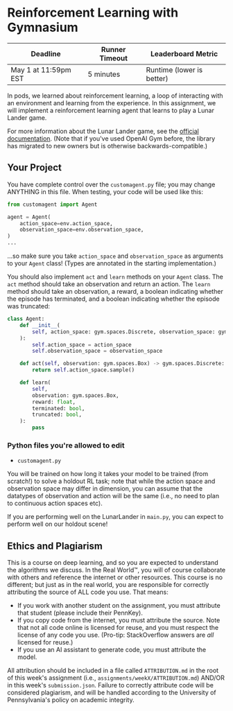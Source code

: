 # Reinforcement Learning with Gymnasium

| Deadline             | Runner Timeout | Leaderboard Metric        |
| -------------------- | -------------- | ------------------------- |
| May 1 at 11:59pm EST | 5 minutes      | Runtime (lower is better) |

In pods, we learned about reinforcement learning, a loop of interacting with an environment and learning from the experience. In this assignment, we will implement a reinforcement learning agent that learns to play a Lunar Lander game.

For more information about the Lunar Lander game, see the [official documentation](https://gymnasium.farama.org/environments/box2d/lunar_lander/). (Note that if you've used OpenAI Gym before, the library has migrated to new owners but is otherwise backwards-compatible.)

## Your Project

You have complete control over the `customagent.py` file; you may change ANYTHING in this file. When testing, your code will be used like this:

```python
from customagent import Agent

agent = Agent(
    action_space=env.action_space,
    observation_space=env.observation_space,
)
...
```

...so make sure you take `action_space` and `observation_space` as arguments to your `Agent` class! (Types are annotated in the starting implementation.)

You should also implement `act` and `learn` methods on your `Agent` class. The `act` method should take an observation and return an action. The `learn` method should take an observation, a reward, a boolean indicating whether the episode has terminated, and a boolean indicating whether the episode was truncated:

```python
class Agent:
    def __init__(
        self, action_space: gym.spaces.Discrete, observation_space: gym.spaces.Box
    ):
        self.action_space = action_space
        self.observation_space = observation_space

    def act(self, observation: gym.spaces.Box) -> gym.spaces.Discrete:
        return self.action_space.sample()

    def learn(
        self,
        observation: gym.spaces.Box,
        reward: float,
        terminated: bool,
        truncated: bool,
    ):
        pass

```

### Python files you're allowed to edit

-   `customagent.py`

You will be trained on how long it takes your model to be trained (from scratch!) to solve a holdout RL task; note that while the action space and observation space may differ in dimension, you can assume that the datatypes of observation and action will be the same (i.e., no need to plan to continuous action spaces etc).

If you are performing well on the LunarLander in `main.py`, you can expect to perform well on our holdout scene!

## Ethics and Plagiarism

This is a course on deep learning, and so you are expected to understand the algorithms we discuss. In the Real World™️, you will of course collaborate with others and reference the internet or other resources. This course is no different; but just as in the real world, you are responsible for correctly attributing the source of ALL code you use. That means:

-   If you work with another student on the assignment, you must attribute that student (please include their PennKey).
-   If you copy code from the internet, you must attribute the source. Note that not all code online is licensed for reuse, and you must respect the license of any code you use. (Pro-tip: StackOverflow answers are _all_ licensed for reuse.)
-   If you use an AI assistant to generate code, you must attribute the model.

All attribution should be included in a file called `ATTRIBUTION.md` in the root of this week's assignment (i.e., `assignments/weekX/ATTRIBUTION.md`) AND/OR in this week's `submission.json`. Failure to correctly attribute code will be considered plagiarism, and will be handled according to the University of Pennsylvania's policy on academic integrity.
